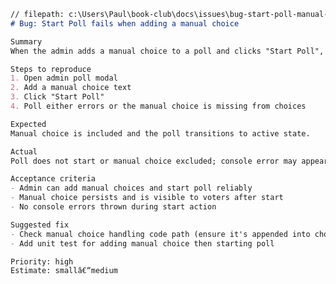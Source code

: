 ﻿```markdown
// filepath: c:\Users\Paul\book-club\docs\issues\bug-start-poll-manual-choice.md
# Bug: Start Poll fails when adding a manual choice

Summary
When the admin adds a manual choice to a poll and clicks "Start Poll", the poll does not start or the manual choice is not included.

Steps to reproduce
1. Open admin poll modal
2. Add a manual choice text
3. Click "Start Poll"
4. Poll either errors or the manual choice is missing from choices

Expected
Manual choice is included and the poll transitions to active state.

Actual
Poll does not start or manual choice excluded; console error may appear.

Acceptance criteria
- Admin can add manual choices and start poll reliably
- Manual choice persists and is visible to voters after start
- No console errors thrown during start action

Suggested fix
- Check manual choice handling code path (ensure it's appended into choices array before start)
- Add unit test for adding manual choice then starting poll

Priority: high
Estimate: smallâ€“medium
```


